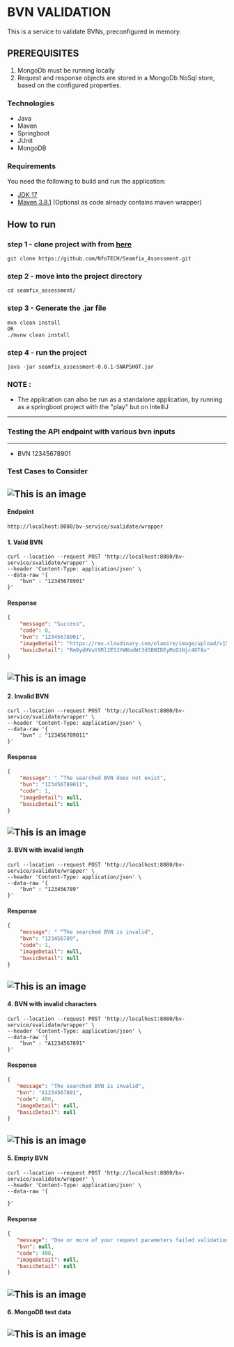 # BVN VALIDATION

This is a service to validate BVNs, preconfigured in memory.

## PREREQUISITES

1. MongoDb must be running locally
2. Request and response objects are stored in a MongoDb NoSql store,
   based on the configured properties.

### Technologies

- Java
- Maven
- Springboot
- JUnit
- MongoDB

### Requirements

You need the following to build and run the application:

- [JDK 17](https://www.oracle.com/java/technologies/javase-jdk17-downloads.html)
- [Maven 3.8.1](https://maven.apache.org) (Optional as code already contains maven wrapper)

## How to run

### step 1 - clone project with from [here](https://github.com/NfoTECH/Seamfix_Assessment.git)

```
git clone https://github.com/NfoTECH/Seamfix_Assessment.git
```

### step 2 - move into the project directory

```
cd seamfix_assessment/
```

### step 3 - Generate the .jar file

```
mvn clean install
OR
./mvnw clean install
```

### step 4 - run the project

```
java -jar seamfix_assessment-0.0.1-SNAPSHOT.jar
```

### NOTE :

- The application can also be run as a standalone application, by running as a springboot project with the "play" but on IntelliJ
---
### Testing the API endpoint with various bvn inputs
---

- BVN 12345678901

### Test Cases to Consider

## ![This is an image](src/main/resources/static/testCases.png)

#### Endpoint

```
http://localhost:8080/bv-service/svalidate/wrapper
```

#### 1. Valid BVN

```
curl --location --request POST 'http://localhost:8080/bv-service/svalidate/wrapper' \
--header 'Content-Type: application/json' \
--data-raw '{
    "bvn" : "12345678901"
}'
```

#### Response

```json
{
    "message": "Success",
    "code": 0,
    "bvn": "12345678901",
    "imageDetail": "https://res.cloudinary.com/olamire/image/upload/v1590000000/olamire.jpg",
    "basicDetail": "Rm9ydHVuYXRlIE53YWNodWt3dSBNIDEyMzQ1Njc4OTAx"
}
```

## ![This is an image](src/main/resources/static/valid-BVN.png)

#### 2. Invalid BVN

```
curl --location --request POST 'http://localhost:8080/bv-service/svalidate/wrapper' \
--header 'Content-Type: application/json' \
--data-raw '{
    "bvn" : "123456789011"
}'
```
#### Response

```json
{
    "message": " “The searched BVN does not exist",
    "bvn": "123456789011",
    "code": 1,
    "imageDetail": null,
    "basicDetail": null
}
```
## ![This is an image](src/main/resources/static/BvnNotExist.png)

#### 3. BVN with invalid length

```
curl --location --request POST 'http://localhost:8080/bv-service/svalidate/wrapper' \
--header 'Content-Type: application/json' \
--data-raw '{
    "bvn" : "123456789"
}'
```
#### Response

```json
{
    "message": " “The searched BVN is invalid",
    "bvn": "123456789",
    "code": 1,
    "imageDetail": null,
    "basicDetail": null
}
```

## ![This is an image](src/main/resources/static/BvnNot11.png)

#### 4. BVN with invalid characters

```
curl --location --request POST 'http://localhost:8080/bv-service/svalidate/wrapper' \
--header 'Content-Type: application/json' \
--data-raw '{
    "bvn" : "A1234567891"
}'
```
#### Response

```json
{
   "message": "The searched BVN is invalid",
   "bvn": "A1234567891",
   "code": 400,
   "imageDetail": null,
   "basicDetail": null
}
```

## ![This is an image](src/main/resources/static/InvalidChar.png)

#### 5. Empty BVN

```
curl --location --request POST 'http://localhost:8080/bv-service/svalidate/wrapper' \
--header 'Content-Type: application/json' \
--data-raw '{
    
}'
```
#### Response

```json
{
   "message": "One or more of your request parameters failed validation. Please retry",
   "bvn": null,
   "code": 400,
   "imageDetail": null,
   "basicDetail": null
}
```

## ![This is an image](src/main/resources/static/Empty-bvn.png)

#### 6. MongoDB test data

## ![This is an image](src/main/resources/static/MongoTestData.png)